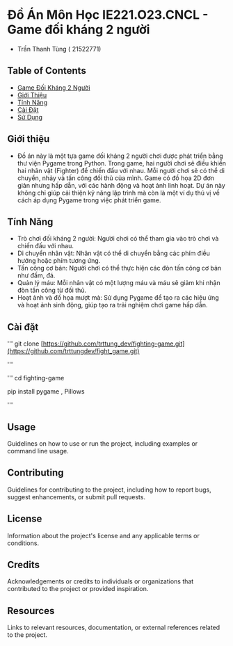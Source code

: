 # Đồ Án Môn Học IE221.O23.CNCL - Game đối kháng 2 người 
- Trần Thanh Tùng ( 21522771)

## Table of Contents

- [Game Đối Kháng 2 Người](#project-title)
- [Giới Thiệu](#about)
- [Tính Năng](#features)
- [Cài Đặt](#installation)
- [Sử Dụng](#usage)

## Giới thiệu

-  Đồ án này là một tựa game đối kháng 2 người chơi được phát triển bằng thư viện Pygame trong Python. Trong game, hai người chơi sẽ điều khiển hai nhân vật (Fighter) để chiến đấu với nhau. Mỗi người chơi sẽ có thể di chuyển, nhảy và tấn công đối thủ của mình. Game có đồ họa 2D đơn giản nhưng hấp dẫn, với các hành động và hoạt ảnh linh hoạt. Dự án này không chỉ giúp cải thiện kỹ năng lập trình  mà còn là một ví dụ thú vị về cách áp dụng Pygame trong việc phát triển game.


## Tính Năng

-  Trò chơi đối kháng 2 người: Người chơi có thể tham gia vào trò chơi và chiến đấu với nhau.
-  Di chuyển nhân vật: Nhân vật có thể di chuyển bằng các phím điều hướng hoặc phím tương ứng.
-  Tấn công cơ bản: Người chơi có thể thực hiện các đòn tấn công cơ bản như đấm, đá.
-  Quản lý máu: Mỗi nhân vật có một lượng máu và máu sẽ giảm khi nhận đòn tấn công từ đối thủ.
-  Hoạt ảnh và đồ họa mượt mà: Sử dụng Pygame để tạo ra các hiệu ứng và hoạt ảnh sinh động, giúp tạo ra trải nghiệm chơi game hấp dẫn.

## Cài đặt
'''
  git clone [https://github.com/trttung_dev/fighting-game.git](https://github.com/trttungdev/fight_game.git)

'''

'''
  cd fighting-game
  
  pip install pygame , Pillows
  
'''

## Usage

Guidelines on how to use or run the project, including examples or command line usage.

## Contributing

Guidelines for contributing to the project, including how to report bugs, suggest enhancements, or submit pull requests.

## License

Information about the project's license and any applicable terms or conditions.

## Credits

Acknowledgements or credits to individuals or organizations that contributed to the project or provided inspiration.

## Resources

Links to relevant resources, documentation, or external references related to the project.
